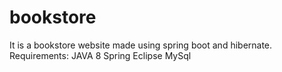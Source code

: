 # bookstore
It is a bookstore website made using spring boot and hibernate.
Requirements:
  JAVA 8
  Spring 
  Eclipse
  MySql
  
